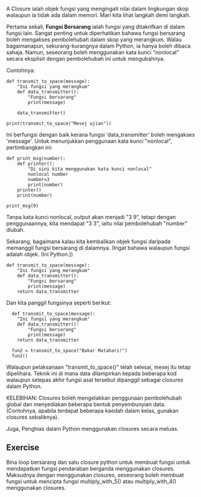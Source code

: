 A Closure ialah objek fungsi yang mengingati nilai dalam lingkungan skop walaupun ia tidak ada dalam memori. Mari kita lihat langkah demi langkah.

Pertama sekali, **Fungsi Bersarang** ialah fungsi yang ditakrifkan di dalam fungsi lain. Sangat penting untuk diperhatikan bahawa fungsi bersarang boleh mengakses pembolehubah dalam skop yang merangkum. Walau bagaimanapun, sekurang-kurangnya dalam Python, ia hanya boleh dibaca sahaja. Namun, seseorang boleh menggunakan kata kunci "nonlocal" secara eksplisit dengan pembolehubah ini untuk mengubahnya.

Contohnya:

    def transmit_to_space(message):
        "Ini fungsi yang merangkum"
        def data_transmitter():
            "Fungsi bersarang"
            print(message)
    
        data_transmitter()
    
    print(transmit_to_space("Mesej ujian"))

Ini berfungsi dengan baik kerana fungsi 'data_transmitter' boleh mengakses 'message'. Untuk menunjukkan penggunaan kata kunci "nonlocal", pertimbangkan ini:

    def print_msg(number):
        def printer():
            "Di sini kita menggunakan kata kunci nonlocal"
            nonlocal number
            number=3
            print(number)
        printer()
        print(number)
    
    print_msg(9)

Tanpa kata kunci nonlocal, output akan menjadi "3 9", tetapi dengan penggunaannya, kita mendapat "3 3", iaitu nilai pembolehubah "number" diubah.

Sekarang, bagaimana kalau kita kembalikan objek fungsi daripada memanggil fungsi bersarang di dalamnya. (Ingat bahawa walaupun fungsi adalah objek. (Ini Python.))

    def transmit_to_space(message):
        "Ini fungsi yang merangkum"
        def data_transmitter():
            "Fungsi bersarang"
            print(message)
        return data_transmitter

Dan kita panggil fungsinya seperti berikut:

      def transmit_to_space(message):
        "Ini fungsi yang merangkum"
        def data_transmitter():
            "Fungsi bersarang"
            print(message)
        return data_transmitter
        
  	  fun2 = transmit_to_space("Bakar Matahari!")
  	  fun2()

Walaupun pelaksanaan "transmit_to_space()" telah selesai, mesej itu tetap dipelihara. Teknik ini di mana data dilampirkan kepada beberapa kod walaupun selepas akhir fungsi asal tersebut dipanggil sebagai closures dalam Python.

KELEBIHAN: Closures boleh mengelakkan penggunaan pembolehubah global dan menyediakan beberapa bentuk penyembunyian data. (Contohnya, apabila terdapat beberapa kaedah dalam kelas, gunakan closures sebaliknya).

Juga, Penghias dalam Python menggunakan closures secara meluas.

Exercise
--------

Bina loop bersarang dan satu closure python untuk membuat fungsi untuk mendapatkan fungsi pendaraban berganda menggunakan closures. Maksudnya dengan menggunakan closures, seseorang boleh membuat fungsi untuk mencipta fungsi multiply_with_5() atau multiply_with_4() menggunakan closures.
